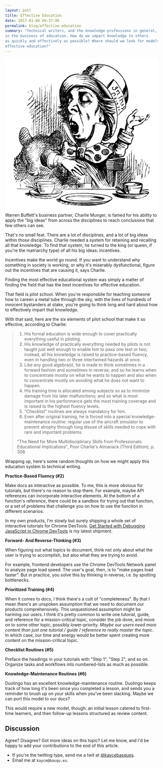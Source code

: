 ```yaml
---
layout: post
title: Effective Education
date: 2017-01-06 09:37:00
permalink: blog/effective-education
summary: "Technical writers, and the knowledge professions in general, are
in the business of education. How do we impart knowledge to others
as quickly and effectively as possible? Where should we look for models of
effective education?"
---
```


<p>
  <img src="/imgs/mh.svg" class="content__leader"
       alt="An Irrelevant Image Of The Mad Hatter"/>
  Warren Buffett's business partner, Charlie Munger, is famed for his ability
  to apply the "big ideas" from across the disciplines to reach conclusions
  that few others can see.
</p>

That's no small feat. There are a lot of disciplines, and a lot of
big ideas within those disciplines. Charlie needed a system for retaining and
recalling all that knowledge. To find that system, he turned to the king (or
queen, if you're the matriarchy type) of all his big ideas: incentives.

Incentives make the world go round. If you want to understand
why something in society is working, or why it's miserably dysfunctional,
figure out the incentives that are causing it, says Charlie.

Finding the most effective educational system was simply a matter of finding
the field that has the best incentives for effective education.

That field is pilot school. When you're responsbile for teaching someone how
to careen a metal tube through the sky, with the lives of hundreds of innocent 
bystanders at stake, you're going to think long and hard about how to
effectively impart that knowledge.

With that said, here are the six elements of pilot school that make it so
effective, according to Charlie:

<blockquote class="content__quote">
  <ol class="content__quote-list">
    <li>
      His formal education is wide enough to cover practically everything
      useful in piloting.
    </li>
    <li>
      His knowledge of practically everything needed by pilots is not taught
      just well enough to enable him to pass one test or two; instead, all his
      knowledge is raised to practice-based fluency, even in handling two or
      three intertwined hazards at once.
    </li>
    <li>
      Like any good algebraist, he is made to think sometimes in a forward
      fashion and sometimes in reverse; and so he learns when to concentrate
      mostly on what he wants to happen and also when to concentrate mostly
      on avoiding what he does not want to happen.
    </li>
    <li>
      His training time is allocated among subjects so as to minimize damage
      from his later malfunctions; and so what is most important in his
      performance gets the most training coverage and is raised to the highest
      fluency levels.
    </li>
    <li>
      "Checklist" routines are always mandatory for him.
    </li>
    <li>
      Even after original training, he is forced into a special
      knowledge-maintenance routine: regular use of the aircraft simulator to
      prevent atrophy through long disuse of skills needed to cope with rare
      and important problems.
    </li>
  </ol>
  <p class="content__quote-citation">
    "The Need for More Multidisciplinary Skills from Professionals:
    Educational Implications", Poor Charlie's Almanack (Third Edition), p. 306
  </p>
</blockquote>

Wrapping up, here's some random thoughts on how we might apply this
education system to technical writing.

**Practice-Based Fluency (#2)**

Make docs as interactive as possible. To me, this is more obvious for
tutorials, but there's no reason to stop there. For example, maybe API
references can incorporate interactive elements. At the bottom of a
function's reference, there could be a sandbox for trying out that
function, or a set of problems that challenge you on how to use the function
in different scenarios.

In my own products, I'm slowly but surely shipping a whole set of interactive
tutorials for Chrome DevTools. [Get Started with Debugging JavaScript in Chrome
DevTools](https://developers.google.com/web/tools/chrome-devtools/javascript/)
is my latest shipment.

**Forward- And Reverse-Thinking (#3)**

When figuring out what topics to document, think not only about what the
user is trying to accomplish, but also what they are trying to avoid.

For example, frontend developers use the Chrome DevTools Network panel to
analyze page load speed. The user's goal, then, is to "make pages load
faster". But in practice, you solve this by thinking in reverse, i.e. by
spotting bottlenecks.

**Prioritized Training (#4)**

When it comes to docs, I think there's a cult of "completeness". By that I mean
there's an unspoken assumption that we need to document our products
comprehensively. This unquestioned assumption might be harming our users.
I think it's pretty common to write one tutorial, guide, and reference
for a mission-critical topic, consider the job done, and move on to some
other topic, possibly lower-priority. *Maybe our users need more content
than just one tutorial / guide / reference to really master the topic*. In
which case, our time and energy would be better spent creating more content
on the mission-critical topic.

**Checklist Routines (#5)**

Preface the headings in your tutorials with "Step 1", "Step 2", and so
on. Organize tasks and workflows into numbered-lists as much as possible.

**Knowledge-Maintenance Routines (#6)**

Duolingo has an excellent knowledge-maintenance routine. Duolingo keeps track
of how long it's been since you completed a lesson, and
sends you a reminder to brush up on your skills when you've been slacking.
Maybe we can port this model to our docs?

This would require a new model, though: an initial lesson catered
to first-time learners, and then follow-up lessons structured as review
content.

## Discussion

Agree? Disagree? Got more ideas on this topic? Let me know, and I'd be happy
to add your contributions to the end of this article.

* If you're the twitting type, send me a twit at
  [@kaycebasques](https://twitter.com/kaycebasques).
* Email me at `kayce@basqu.es`.
